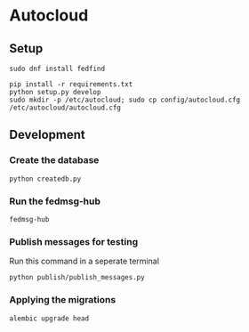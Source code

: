 # Autocloud

## Setup

```
sudo dnf install fedfind

pip install -r requirements.txt
python setup.py develop
sudo mkdir -p /etc/autocloud; sudo cp config/autocloud.cfg /etc/autocloud/autocloud.cfg
```

## Development

### Create the database

```
python createdb.py
```

### Run the fedmsg-hub

```
fedmsg-hub
```

### Publish messages for testing

Run this command in a seperate terminal

```
python publish/publish_messages.py
```

### Applying the migrations

```
alembic upgrade head
```

